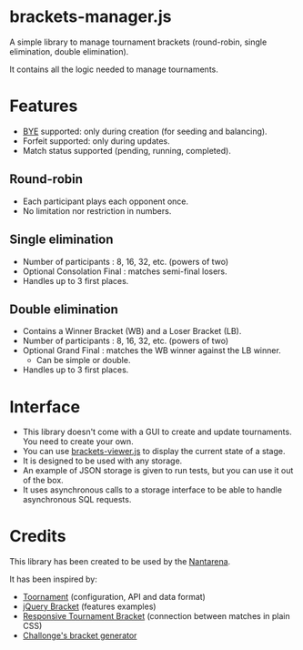 # brackets-manager.js

A simple library to manage tournament brackets (round-robin, single elimination, double elimination).

It contains all the logic needed to manage tournaments.

# Features

- [BYE](https://en.wikipedia.org/wiki/Bye_%28sports%29) supported: only during creation (for seeding and balancing).
- Forfeit supported: only during updates.
- Match status supported (pending, running, completed).

## Round-robin

- Each participant plays each opponent once.
- No limitation nor restriction in numbers.

## Single elimination

- Number of participants : 8, 16, 32, etc. (powers of two)
- Optional Consolation Final : matches semi-final losers.
- Handles up to 3 first places.

## Double elimination

- Contains a Winner Bracket (WB) and a Loser Bracket (LB).
- Number of participants : 8, 16, 32, etc. (powers of two)
- Optional Grand Final : matches the WB winner against the LB winner.
  - Can be simple or double.
- Handles up to 3 first places.

# Interface

- This library doesn't come with a GUI to create and update tournaments. You need to create your own.
- You can use [brackets-viewer.js](https://github.com/Drarig29/brackets-viewer.js) to display the current state of a stage.
- It is designed to be used with any storage.
- An example of JSON storage is given to run tests, but you can use it out of the box.
- It uses asynchronous calls to a storage interface to be able to handle asynchronous SQL requests.

# Credits

This library has been created to be used by the [Nantarena](https://nantarena.net/).

It has been inspired by:

- [Toornament](https://www.toornament.com/en_US/) (configuration, API and data format)
- [jQuery Bracket](http://www.aropupu.fi/bracket/) (features examples)
- [Responsive Tournament Bracket](https://codepen.io/jimmyhayek/full/yJkdEB) (connection between matches in plain CSS)
- [Challonge's bracket generator](https://challonge.com/tournaments/bracket_generator)